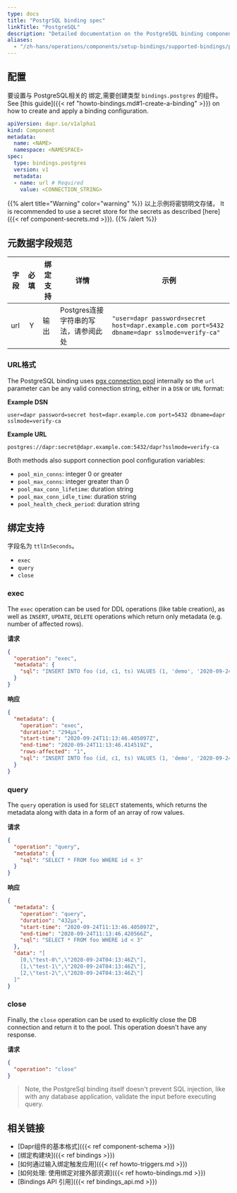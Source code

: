 ```yaml
---
type: docs
title: "PostgrSQL binding spec"
linkTitle: "PostgreSQL"
description: "Detailed documentation on the PostgreSQL binding component"
aliases:
  - "/zh-hans/operations/components/setup-bindings/supported-bindings/postgres/"
---
```


## 配置

要设置与 PostgreSQL相关的 绑定,需要创建类型 `bindings.postgres` 的组件。 See [this guide]({{< ref "howto-bindings.md#1-create-a-binding" >}}) on how to create and apply a binding configuration.


```yaml
apiVersion: dapr.io/v1alpha1
kind: Component
metadata:
  name: <NAME>
  namespace: <NAMESPACE>
spec:
  type: bindings.postgres
  version: v1
  metadata:
  - name: url # Required
    value: <CONNECTION_STRING>
```

{{% alert title="Warning" color="warning" %}}
以上示例将密钥明文存储， It is recommended to use a secret store for the secrets as described [here]({{< ref component-secrets.md >}}).
{{% /alert %}}

## 元数据字段规范

| 字段  | 必填 | 绑定支持 | 详情                                     | 示例                                                                                          |
| --- |:--:| ---- | -------------------------------------- | ------------------------------------------------------------------------------------------- |
| url | Y  | 输出   | Postgres连接字符串的写法，请参阅此处 [](#url-format) | `"user=dapr password=secret host=dapr.example.com port=5432 dbname=dapr sslmode=verify-ca"` |

### URL格式

The PostgreSQL binding uses [pgx connection pool](https://github.com/jackc/pgx) internally so the `url` parameter can be any valid connection string, either in a `DSN` or `URL` format:

**Example DSN**

```shell
user=dapr password=secret host=dapr.example.com port=5432 dbname=dapr sslmode=verify-ca
```

**Example URL**

```shell
postgres://dapr:secret@dapr.example.com:5432/dapr?sslmode=verify-ca
```

Both methods also support connection pool configuration variables:

- `pool_min_conns`: integer 0 or greater
- `pool_max_conns`: integer greater than 0
- `pool_max_conn_lifetime`: duration string
- `pool_max_conn_idle_time`: duration string
- `pool_health_check_period`: duration string


## 绑定支持

字段名为 `ttlInSeconds`。

- `exec`
- `query`
- `close`

### exec

The `exec` operation can be used for DDL operations (like table creation), as well as `INSERT`, `UPDATE`, `DELETE` operations which return only metadata (e.g. number of affected rows).

**请求**

```json
{
  "operation": "exec",
  "metadata": {
    "sql": "INSERT INTO foo (id, c1, ts) VALUES (1, 'demo', '2020-09-24T11:45:05Z07:00')"
  }
}
```

**响应**

```json
{
  "metadata": {
    "operation": "exec",
    "duration": "294µs",
    "start-time": "2020-09-24T11:13:46.405097Z",
    "end-time": "2020-09-24T11:13:46.414519Z",
    "rows-affected": "1",
    "sql": "INSERT INTO foo (id, c1, ts) VALUES (1, 'demo', '2020-09-24T11:45:05Z07:00')"
  }
}
```

### query

The `query` operation is used for `SELECT` statements, which returns the metadata along with data in a form of an array of row values.

**请求**

```json
{
  "operation": "query",
  "metadata": {
    "sql": "SELECT * FROM foo WHERE id < 3"
  }
}
```

**响应**

```json
{
  "metadata": {
    "operation": "query",
    "duration": "432µs",
    "start-time": "2020-09-24T11:13:46.405097Z",
    "end-time": "2020-09-24T11:13:46.420566Z",
    "sql": "SELECT * FROM foo WHERE id < 3"
  },
  "data": "[
    [0,\"test-0\",\"2020-09-24T04:13:46Z\"],
    [1,\"test-1\",\"2020-09-24T04:13:46Z\"],
    [2,\"test-2\",\"2020-09-24T04:13:46Z\"]
  ]"
}
```

### close

Finally, the `close` operation can be used to explicitly close the DB connection and return it to the pool. This operation doesn't have any response.

**请求**

```json
{
  "operation": "close"
}
```


> Note, the PostgreSql binding itself doesn't prevent SQL injection, like with any database application, validate the input before executing query.

## 相关链接

- [Dapr组件的基本格式]({{< ref component-schema >}})
- [绑定构建块]({{< ref bindings >}})
- [如何通过输入绑定触发应用]({{< ref howto-triggers.md >}})
- [如何处理: 使用绑定对接外部资源]({{< ref howto-bindings.md >}})
- [Bindings API 引用]({{< ref bindings_api.md >}})
